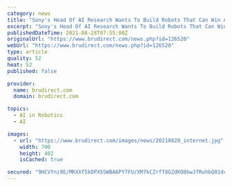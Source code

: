 ```yaml
---
category: news
title: "Sony's Head Of AI Research Wants To Build Robots That Can Win A Nobel Prize"
excerpt: "Sony's Head Of AI Research Wants To Build Robots That Can Win A Nobel Prize. metamorworks via . August 28th, 2021 \\| 13:04 PM"
publishedDateTime: 2021-08-28T07:55:00Z
originalUrl: "https://www.brudirect.com/news.php?id=126520"
webUrl: "https://www.brudirect.com/news.php?id=126520"
type: article
quality: 52
heat: 52
published: false

provider:
  name: brudirect.com
  domain: brudirect.com

topics:
  - AI in Robotics
  - AI

images:
  - url: "https://www.brudirect.com/images/news/20210828_internet.jpg"
    width: 700
    height: 402
    isCached: true

secured: "9HCVYni9E/MRXXf5kDPX5SWBA6PY7FU/XM7kCZrff8GZdKO8bwJfRuhbQ01dcgO7YjI/jI/RdjaQS5EeTk6iK9eo5O5rgB1TLQaeu3WVHaP+KxjesNiw1wsHVqlzCspTWqL9alaLZS3YjyBfy3JEX3I+KaYVslWp7HUNtwkRMdN/ec6lRcbR2RPFyFOJptRvYBRmP6iQYgXl9tw1K5BQKY/I0Yhm8ssoIKJ+XHBwcrU/zrZ/WDa7IYL1DWIXSZJUwDS7FyiDnu9yhNOIk2XotWnTL7uI0Hj3xAgNzudVDVKPj/wAdr4AW7uCVY9O5XgwfFWSCgnXgfMhM9nDBVrWDCkH0N/SBuAvRDdK4RhwyrU=;7/9B0Sor/e0AJibhHNs2vg=="
---
```


